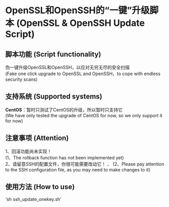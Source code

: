# OpenSSL和OpenSSH的“一键”升级脚本 (OpenSSL & OpenSSH Update Script) 

## 脚本功能 (Script functionality)
伪一键升级OpenSSL和OpenSSH，以应对无穷无尽的安全扫描  
(Fake one click upgrade to OpenSSL and OpenSSH，to cope with endless security scans)

## 支持系统 (Supported systems)
**CentOS**：暂时只测试了CentOS的升级，所以暂时只支持它  
(We have only tested the upgrade of CentOS for now, so we only support it for now)

## 注意事项 (Attention)
1、回滚功能尚未实现！  
(1、The rollback function has not been implemented yet)  
2、请留意SSH的配置文件，你很可能需要改动它！  、
(2、Please pay attention to the SSH configuration file, as you may need to make changes to it)

## 使用方法 (How to use)
'sh ssh_update_onekey.sh'

